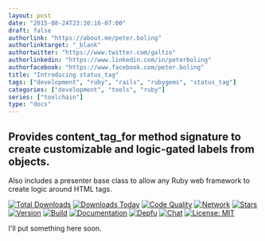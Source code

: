 ```yaml
---
layout: post
date: "2015-08-24T23:30:16-07:00"
draft: false
authorlink: "https://about.me/peter.boling"
authorlinktarget: "_blank"
authortwitter: "https://www.twitter.com/galtzo"
authorlinkedin: "https://www.linkedin.com/in/peterboling"
authorfacebook: "https://www.facebook.com/peter.boling"
title: "Introducing status_tag"
tags: ["development", "ruby", "rails", "rubygems", "status_tag"]
categories: ["development", "tools", "ruby"]
series: ["toolchain"]
type: "docs"
---
```

## Provides content_tag_for method signature to create customizable and logic-gated labels from objects.

Also includes a presenter base class to allow any Ruby web framework to create logic around HTML tags.

[![Total Downloads](https://img.shields.io/gem/rt/status_tag.svg)](https://github.com/pboling/status_tag)
[![Downloads Today](https://img.shields.io/gem/rd/status_tag.svg)](https://github.com/pboling/status_tag)
[![Code Quality](https://img.shields.io/codeclimate/github/pboling/status_tag.svg)](https://codeclimate.com/github/pboling/status_tag)
[![Network](https://img.shields.io/github/forks/pboling/status_tag.svg?style=social)](https://github.com/pboling/status_tag/network)
[![Stars](https://img.shields.io/github/stars/pboling/status_tag.svg?style=social)](https://github.com/pboling/status_tag/stargazers)
[![Version](https://img.shields.io/gem/v/status_tag.svg)](https://rubygems.org/gems/status_tag)
[![Build](https://img.shields.io/travis/pboling/status_tag.svg)](https://travis-ci.org/pboling/status_tag)
[![Documentation](http://inch-ci.org/github/pboling/status_tag.svg)](http://inch-ci.org/github/pboling/status_tag)
[![Depfu](https://badges.depfu.com/badges/a73a4d30288a02d89c6cfe6b3ba0409b/count.svg)](https://depfu.com/github/pboling/status_tag?project_id=2745)
[![Chat](https://img.shields.io/gitter/room/pboling/status_tag.svg)](https://gitter.im/pboling/status_tag)
[![License: MIT](https://img.shields.io/badge/License-MIT-green.svg)](https://opensource.org/licenses/MIT)

I'll put something here soon.
